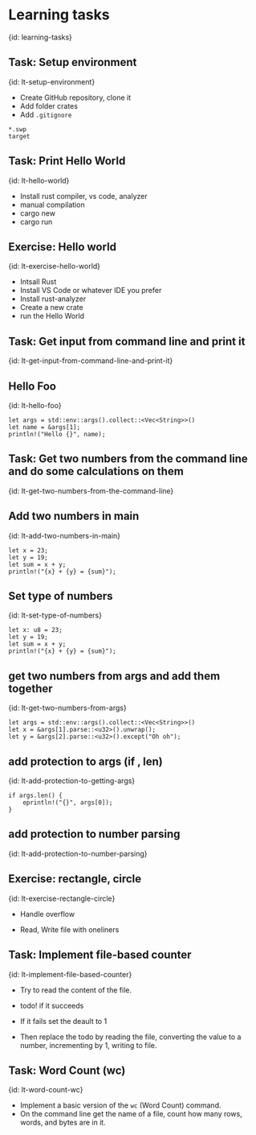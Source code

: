 # Learning tasks
{id: learning-tasks}

## Task: Setup environment
{id: lt-setup-environment}

* Create GitHub repository, clone it
* Add folder crates
* Add `.gitignore`

```
*.swp
target
```

## Task: Print Hello World
{id: lt-hello-world}

* Install rust compiler, vs code, analyzer
* manual compilation
* cargo new
* cargo run

## Exercise: Hello world
{id: lt-exercise-hello-world}

* Intsall Rust
* Install VS Code or whatever IDE you prefer
* Install rust-analyzer
* Create a new crate
* run the Hello World


## Task: Get input from command line and print it
{id: lt-get-input-from-command-line-and-print-it}

## Hello Foo
{id: lt-hello-foo}

```
let args = std::env::args().collect::<Vec<String>>()
let name = &args[1];
println!("Hello {}", name);
```

## Task: Get two numbers from the command line and do some calculations on them
{id: lt-get-two-numbers-from-the-command-line}

## Add two numbers in main
{id: lt-add-two-numbers-in-main}

```
let x = 23;
let y = 19;
let sum = x + y;
println!("{x} + {y} = {sum}");
```

## Set type of numbers
{id: lt-set-type-of-numbers}

```
let x: u8 = 23;
let y = 19;
let sum = x + y;
println!("{x} + {y} = {sum}");
```

## get two numbers from args and add them together
{id: lt-get-two-numbers-from-args}

```
let args = std::env::args().collect::<Vec<String>>()
let x = &args[1].parse::<u32>().unwrap();
let y = &args[2].parse::<u32>().except("Oh oh");
```

## add protection to args (if , len)
{id: lt-add-protection-to-getting-args}

```
if args.len() {
    eprintln!("{}", args[0]);
}
```

## add protection to number parsing
{id: lt-add-protection-to-number-parsing}

## Exercise: rectangle, circle
{id: lt-exercise-rectangle-circle}

* Handle overflow

* Read, Write file with oneliners

## Task: Implement file-based counter
{id: lt-implement-file-based-counter}

* Try to read the content of the file.
* todo! if it succeeds
* If it fails set the deault to 1

* Then replace the todo by reading the file, converting the value to a number, incrementing by 1, writing to file.

## Task: Word Count (wc)
{id: lt-word-count-wc}

* Implement a basic version of the `wc` (Word Count) command.
* On the command line get the name of a file, count how many rows, words, and bytes are in it.








